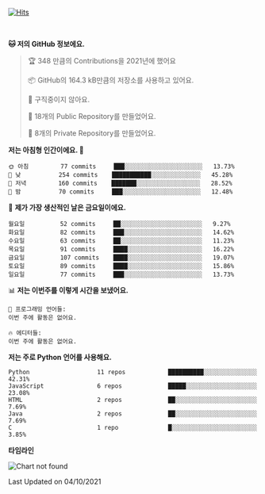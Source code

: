 [![Hits](https://hits.seeyoufarm.com/api/count/incr/badge.svg?url=https%3A%2F%2Fgithub.com%2FSoohan-Park&count_bg=%23000000&title_bg=%23828282&icon=gradle.svg&icon_color=%23FFFFFF&title=Visited&edge_flat=false)](https://hits.seeyoufarm.com)  

<br/>

<!--START_SECTION:waka-->
**🐱 저의 GitHub 정보에요.** 

> 🏆 348 만큼의 Contributions을 2021년에 했어요
 > 
> 📦 GitHub의 164.3 kB만큼의 저장소를 사용하고 있어요. 
 > 
> 🚫 구직중이지 않아요.
 > 
> 📜 18개의 Public Repository를 만들었어요. 
 > 
> 🔑 8개의 Private Repository를 만들었어요.  
 > 
**저는 아침형 인간이에요. 🐤** 

```text
🌞 아침         77 commits     ███░░░░░░░░░░░░░░░░░░░░░░   13.73% 
🌆 낮　         254 commits    ███████████░░░░░░░░░░░░░░   45.28% 
🌃 저녁         160 commits    ███████░░░░░░░░░░░░░░░░░░   28.52% 
🌙 밤　         70 commits     ███░░░░░░░░░░░░░░░░░░░░░░   12.48%

```
📅 **제가 가장 생산적인 날은 금요일이에요.** 

```text
월요일          52 commits     ██░░░░░░░░░░░░░░░░░░░░░░░   9.27% 
화요일          82 commits     ███░░░░░░░░░░░░░░░░░░░░░░   14.62% 
수요일          63 commits     ██░░░░░░░░░░░░░░░░░░░░░░░   11.23% 
목요일          91 commits     ████░░░░░░░░░░░░░░░░░░░░░   16.22% 
금요일          107 commits    ████░░░░░░░░░░░░░░░░░░░░░   19.07% 
토요일          89 commits     ████░░░░░░░░░░░░░░░░░░░░░   15.86% 
일요일          77 commits     ███░░░░░░░░░░░░░░░░░░░░░░   13.73%

```


📊 **저는 이번주를 이렇게 시간을 보냈어요.** 

```text
💬 프로그래밍 언어들: 
이번 주에 활동은 없어요.

🔥 에디터들: 
이번 주에 활동은 없어요.

```

**저는 주로 Python 언어를 사용해요.** 

```text
Python                   11 repos            ██████████░░░░░░░░░░░░░░░   42.31% 
JavaScript               6 repos             █████░░░░░░░░░░░░░░░░░░░░   23.08% 
HTML                     2 repos             ██░░░░░░░░░░░░░░░░░░░░░░░   7.69% 
Java                     2 repos             ██░░░░░░░░░░░░░░░░░░░░░░░   7.69% 
C                        1 repo              █░░░░░░░░░░░░░░░░░░░░░░░░   3.85%

```


**타임라인**

![Chart not found](https://raw.githubusercontent.com/Soohan-Park/Soohan-Park/master/charts/bar_graph.png) 


 Last Updated on 04/10/2021
<!--END_SECTION:waka-->
